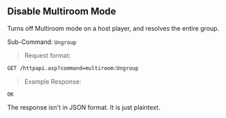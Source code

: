 ## Disable Multiroom Mode

Turns off Multiroom mode on a host player, and resolves the entire group.

Sub-Command: `Ungroup`

> Request format:

```html
GET /httpapi.asp?command=multiroom:Ungroup
```

> Example Response:

```plaintext
OK
```

<aside class="notice">
The response isn't in JSON format. It is just plaintext.
</aside>

